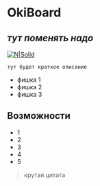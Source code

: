 # OkiBoard
## _тут поменять надо_

[![N|Solid](https://encrypted-tbn0.gstatic.com/images?q=tbn:ANd9GcS0sjp1_rlZ_hDZTwAVlXz2dlwBhr9TXX70Ww&usqp=CAU)](https://www.youtube.com/watch?v=dQw4w9WgXcQ)

```
тут будет краткое описание
```

- фишка 1
- фишка 2
- фишка 3

## Возможности 

- 1
- 2
- 3
- 4
- 5

> крутая цитата

